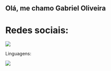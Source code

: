 ## Olá, me chamo Gabriel Oliveira

<h1>Redes sociais:</h1>
<div> 
  <a href="https://www.linkedin.com/in/gabriel-oliveira-0a4b9322a" target="_blank"><img src="https://img.shields.io/badge/-LinkedIn-%230077B5?style=for-the-badge&logo=linkedin&logoColor=white" target="_blank"></a> 
 
</div>

Linguagens:

<div> 
  <img src="https://img.shields.io/badge/HTML-239120?style=for-the-badge&logo=html5&logoColor=white" target="_blank"/>
 
</div>
